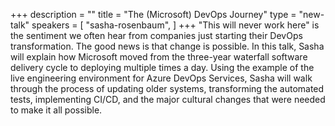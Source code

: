 +++
description = ""
title = "The (Microsoft) DevOps Journey"
type = "new-talk"
speakers = [
        "sasha-rosenbaum",
]
+++
"This will never work here" is the sentiment we often hear from companies just starting their DevOps transformation. The good news is that change is possible. In this talk, Sasha will explain how Microsoft moved from the three-year waterfall software delivery cycle to deploying multiple times a day. Using the example of the live engineering environment for Azure DevOps Services, Sasha will walk through the process of updating older systems, transforming the automated tests, implementing CI/CD, and the major cultural changes that were needed to make it all possible.